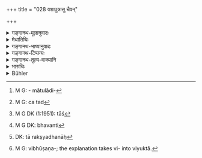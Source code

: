 +++
title = "028 वशापुत्रासु चैवम्"

+++

<details><summary>गङ्गानथ-मूलानुवादः</summary>

There shall be similar protection in the case of barren women, of son-less women, of women devoted to their husbands, and of widows faithful to their husbands,—when their family is extinct, and when they are in distress.—(28)
</details>

<details><summary>मेधातिथिः</summary>

यः कश्चिद् अनाथस् तस्य सर्वस्य धनं राजा यथावत् परिरक्षेत् । तथा चोदाहरणमात्रं **वशा**दयः । एवं प्रजापालनम् अनुष्ठितं भवति । पूर्वस् तु श्लोकः कालनियमार्थः । **वशा** वन्ध्या । **अपुत्रा** असमर्थपुत्रा अविद्यमानपुत्रा दुर्गतपुत्रा वा । वशाश् चापुत्राश् चेति द्वन्द्वः । 

- <u>ननु</u> च वशाप्य् अपुत्रैव । 

<u>सत्यम्</u> । उभयोपादानं तु सत्य् अपि भर्तरि तस्याः संरक्षणार्थम् । तस्यां ह्य् अधिविन्नायां भर्ता निरपेक्षो भवति ।   
**निष्कुला**ग्रहणं तासां विशेषणम् । यासां न कश्चिद् देवरपितृव्यमातुलादिः[^११६] परिरक्षको ऽस्ति, स्त्रीत्वाच् च स्वयम् असमर्थाः, बान्धवास् तु मत्सरिणः, तासां एतद्[^११७] उच्यते । बन्धुभिर् हि स्त्रीणां शीलशरीरधनानि रक्षितव्यानि । तद् उक्तम् ।



[^११७]:
     M G: ca tad


[^११६]:
     M G: - mātulādi-

- विनियोगो ऽस्ति रक्षासु भरणे च स ईश्वरः ।

- परिक्षीणे पतिकुले निर्मनुष्ये निराश्रये ॥

- तत्सपिण्डेषु वासत्सु पितृपक्षः प्रभुः स्त्रियाः ।

- पक्षद्वयावसाने तु राजा भर्ता प्रभुः स्त्रियाः ॥ (न्स्म् १३.२७–२९)

- या तु स्वयम् एव कथंचिच् छक्ता, न तत्र बान्धवानां व्यापारो ऽस्ति । अत एवाह- **आतुरास्व्** इति । असामर्थ्यम् एतेन लक्ष्यते ।

- <u>अन्यैस्</u> त्व् आतुरभर्तृका आतुरा व्याख्याता । अविधवापि भर्तुर् असामर्थ्याद् राज्ञैव रक्ष्या स्याद् इति । निर्मनुष्याणाम् एतत् । कुलं बन्धुजातं यासां नास्ति ताः **निष्कुलाः** ।

<u>अन्ये</u> तु कुलटां निष्कुलाम् आहुः । तासाम् अपि वेशाद्युपार्जितं धनम् अपतितानां राज्ञा रक्ष्यम् । अस्मिंश् च पक्षे स्वतन्त्रनिष्कुलाग्रहणम् ।  
**पतिव्रतासु** **विधवासु** । मृतभर्तृका विधवा । धव इति भर्तृनाम । तद्विरहिता विधवा । सा[^११८] चेत् पतिव्रता भवति[^११९] । तदा सा रक्ष्यधना[^१२०] । व्यभिचाररतानां तु स्त्रीधनानर्हत्वं स्मृत्यन्तरे पठ्यते-



[^१२०]:
     DK: tā rakṣyadhanāḥ


[^११९]:
     M G DK: bhavanti


[^११८]:
     M G DK (1:1951): tāś

- अपकारक्रियायुक्ता निर्लज्जा चार्थनाशिका ।

- व्यभिचाररता या च स्त्रीधनं न तु सार्हति ॥ इति ।

तस्यास् तु निष्काशनं विहितम् । निष्काशनं च प्रधानवेश्मनो बहिरवस्थापनम्, न तु निर्वासनम् एव । यतः पतितानाम् अपि तासां गृहान्तिके वासो भकाच्छादनमात्रदानं च विहितम्-

- एवम् एव विधिं कुर्याद् योषित्सु पतितास्व् अपि ।

- वस्त्रान्नपानं देयं च वसेयुश् च गृहान्तिके ॥ (म्ध् ८.१८७)

तेन यः कश्चित् स्त्रीणां निर्वासनविधिः "स्त्रीधनं द्रव्यसर्वस्वम्" इत्यादिषु श्रूयते, स एवंविषय एव द्रष्टव्यः । तथापि याद्वद् भिक्षोत्सर्पणादिना किंचिद् अर्जितं तद् अर्हत्य् एव, न बान्धवा अपहरेयुः । इह त्व् अस्मिन्न् एव निमित्ते आधिवेदनं विहितम्, न तु स्त्रीधनापहारः । तथा ह्य् आह-

- मद्यपासाधुवृत्ता च प्रतिकूला च या भवेत् ।

- व्याधिता चाधिवेत्तव्या हिंस्रार्थघ्नी च सर्वदा ॥ (म्ध् ९.८०)

अतश् च मानवस्मृतिबलेन च "स्त्रीधनं न तु सार्हति" इत्य् एषा स्मृतिर् एव व्याख्यायते । आधिवेदनिकं स्त्रीधनम् एषा नार्हति, नैतस्यै देयम् इत्य् अर्थः । यद् उक्तम्- "अधिविन्नस्त्रियै दद्याद् आधिवेदनिकं समम्" (य्ध् २.१५२) इति, न तु प्राग्दत्तम् अस्या अपहर्तव्यम् । 

- <u>वयं</u> तु ब्रूमः । पुरुषद्वेषिण्या व्यभिचाररतायाश् च युक्त एवापहारः । यत इहाप्य् उक्तम्-

- अतिक्रामेत् प्रमत्तं या मत्तं रोगार्तम् एव वा ।

- स त्रीन् मासान् परित्याज्या विभूषणपरिच्छदा ॥ (म्ध् ९.७८)

भूषणपरिच्छदैर्[^१२१] वियुक्ता कर्तव्येत्य् अर्थः ॥ ८.२८ ॥


[^१२१]:
     M G: vibhūṣaṇa-; the explanation takes vi- into viyuktā.
</details>

<details><summary>गङ्गानथ-भाष्यानुवादः</summary>

Whoever may be without a protector, that person’s property shall he taken care of by the king; the ‘barren’ women and the rest being mentioned only by way of illustration. It is only thus that the ‘protection of the people’ becomes accomplished. The preceding verse lays down the period of time during which the said protection of the property is necessary.

‘*Vaśā*’—barren woman.

‘*Sonless woman*’—one who has no son, or whose son is incapable, or whose son is in a bad condition.

Between *vaśā* and *aputrā* we have the copulative compound.

“The *barren woman* also is *sonless*.”

True, but both have been mentioned for the purpose of showing that even though her husband he alive, the said woman may be looked after; as on account of her being superseded (by another wife taken by her husband), her husband may neglect her.

‘*Whose family is extinct*’;—this is added with a view to indicate those who have no protector in the shape of husband’s younger brother, or paternal or maternal uncle, and being women, are themselves incapable of looking after their own property,—and whose other relations are jealous of her property. Otherwise, as a rule, the character and property of women should be looked after by her relations; as has been thus declared—‘On the husband lies the burden of supporting and protecting the woman, for which he is capable; when the husband’s family becomes extinct, and there is no man left and no standing, and there are no Sapiṇḍas even left, her father’s people become her protectors; when both families are extinct, the king is the supporter and protector of the woman’ (*Nārada*, 13-28 to 29).

When the woman herself is, somehow, capable of taking care of herself, then there is nothing done by the relations; it is in view of this that the text has added —‘*of women in distress*’;—this epithet indicating
*inability*. Others have explained the term ‘*women in distress*’ to
mean ‘those whose husbands are in distress’;—even a woman whose husband is alive becomes a tit object for the king’s care, if her husband is incapable of taking care of her. This applies to the case of women in whose family there are no men left to take care of them. The epithet ‘*whose family is extinct*’ thus means ‘those who have *no family*,
*i.e*., relations.’

Others have explained the term ‘*niṣkulā*’ to mean the *misbehaved woman*; of those women also the property acquired by means of their beauty has to be protected by the king.

According to this explanation the term ‘*niṣkulā*’ has to be taken by itself (and not as qualifying the other terms).

‘*Widows faithful to their husbands*’;—‘*vidhavā*,’ ‘widow,’ is one whose husband is dead;—‘*dhava*’ being a synonym for ‘husband’; and she who is deprived of the *dhava* is ‘*vidhavā*,’ ‘*widow*.’ Till such time as she remains faithful to her husband, she deserves to have her property looked after by the king. In the event of her being unfaithful, she does not deserve to have any property at all, as we read in another
*Smṛti text*—‘She who is bent upon doing injury, who is devoid of
modesty, who wastes money, who is addicted to misconduct—such a woman does not deserve to have property.’ Such a woman is to be banished; and this ‘banishment’ shall be only in the form of being driven away from the main apartment of the home, and not in being driven away entirely; because even in the; case of such women as have become outcasts the scriptures have laid down that they shall be; provided with a separate dwelling-house, clothing and food:—‘In the case of outcast women also, this same action should be taken; clothing, food and water should be provided for them and they should live near the house.’ In view of this, wherever.we find an injunction regarding the *banishment* of such women,—*e.g*., in such texts as ‘the woman’s entire property, etc., etc.,’—the ‘banishment’ should be understood to be of the nature just explained. And she deserves to retain what she may have saved from the fond that is granted her; this the relatives shall not take away.

So far as the present treatise (of Manu) is concerned, in regard to such women what has been proscribed is *supersession*, and not. the confiscation of property; as has been declared (under 9.80)—^(‘)She who drinks wine, misbehaves, or is disobedient, or diseased, or mischievous, or wasteful, shall always he superseded.’ Hence on the strength of Manu’s text, the above-quoted text as to the; unfaithful wife not deserving any property has to be explained as follows:

“Such a woman shall not receive that property which she should have received on account of her super-session; that is, she shall not receive what has been enjoined as to be; given to her in the following text—‘To the superseded wife shall he given a compensation for her supersession.’ But what may have been given to her before that shall not be taken away from her.”

Our opinion however is that in the case of the woman who is inimical to her husband, or addicted to misbehaviour, confiscation of property is only right, and proper; since in Manu also (9.78) it has been declared that—‘She who disregards her husband when she is maddened, or drunk, or diseased, shall be abandoned for three months, having been deprived of her ornaments and clothes’;—*i.e*., she shall be deprived of her ornaments and clothes before being abandoned.—(28)
</details>

<details><summary>गङ्गानथ-टिप्पन्यः</summary>

‘*Niṣkulāsu*’—‘Those women who have no brother-in-law, or uncle to take
care of them’ (Medhātithi and

Rāghavānanda);—‘harlots’ (‘others’ in Medhātithi);—‘those *maidens*
whose family is extinct’ (Govindarāja);—‘those who have no Sapiṇḍas’
(Kullūka).

This verse is quoted in *Vivādaratnākara* (p. 512), which adds the
following notes:—‘*Vaśā*’, barren woman,—‘*aputrā*’, one who has lost
her son,—‘*Niṣkulā*’ one who has lost all her paternal and maternal
relations.
</details>

<details><summary>गङ्गानथ-तुल्य-वाक्यानि</summary>

*Viṣṇu* (3.65).—(See under 27.)

*Agnipurāṇa* (Rājadharma, 222.20).—(Same as Manu.)
</details>

<details><summary>भारुचिः</summary>

वशा वन्द्या, अपुत्रा स्त्रीप्रजा मृतप्रजा वा उभे अपि चैते सामर्थ्याद् विधवे विज्ञेये । निष्कुला कन्याइवापितृमातृका । पतिव्रता [भर्त्रभावे ऽव्यभिचारिणी । विधवा भर्तृरहिता] । विधवापतिव्रता सामर्थ्याद् गृह्यते, प्रोषितपुत्रा वा । एतासाम् अपि यत् स्त्रीधनं भर्तृधनं वा तद् अपि राज्ञा स्वबन्धुभ्यो रक्षितव्यम् । यथा बा[लरक्थस्य तथानाथधन्]आनाम् एव च राज्ञा सामान्यतो रक्षणं कर्तव्यम् इत्य् अनुशासनम् । अनाथानां त्व् अत्र विशेषेणोपदेशो युक्त आदरार्थः ॥ ८.२८ ॥
</details>

<details><summary>Bühler</summary>

028	In like manner care must be taken of barren women, of those who have no sons, of those whose family is extinct, of wives and widows faithful to their lords, and of women afflicted with diseases.
</details>
